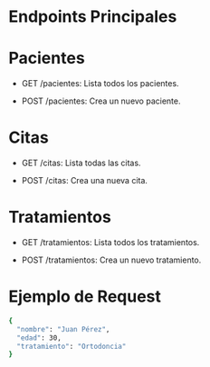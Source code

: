 # Endpoints Principales

# Pacientes

* GET /pacientes: Lista todos los pacientes.

* POST /pacientes: Crea un nuevo paciente.

# Citas

* GET /citas: Lista todas las citas.

* POST /citas: Crea una nueva cita.

# Tratamientos

* GET /tratamientos: Lista todos los tratamientos.

* POST /tratamientos: Crea un nuevo tratamiento.

# Ejemplo de Request
```bash
{
  "nombre": "Juan Pérez",
  "edad": 30,
  "tratamiento": "Ortodoncia"
}
```
